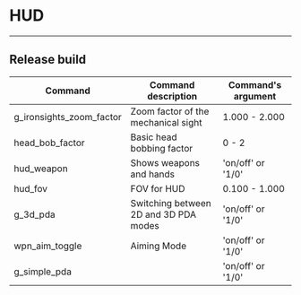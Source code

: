 # HUD

___

## Release build

| Command | Command description | Command's argument |
|---|---|---|
| g_ironsights_zoom_factor | Zoom factor of the mechanical sight | 1.000 - 2.000 |
| head_bob_factor | Basic head bobbing factor | 0 - 2 |
| hud_weapon | Shows weapons and hands | 'on/off' or '1/0' |
| hud_fov | FOV for HUD | 0.100 - 1.000 |
| g_3d_pda | Switching between 2D and 3D PDA modes | 'on/off' or '1/0' |
| wpn_aim_toggle | Aiming Mode | 'on/off' or '1/0' |
| g_simple_pda |  | 'on/off' or '1/0' |
